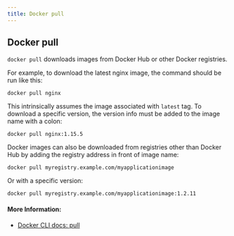 ```yaml
---
title: Docker pull
---
```


## Docker pull

`docker pull` downloads images from Docker Hub or other Docker registries.

For example, to download the latest nginx image, the command should be run like this:

```
docker pull nginx
```

This intrinsically assumes the image associated with `latest` tag. To download a specific version, the version info must be added to the image name with a colon:

```
docker pull nginx:1.15.5
```

Docker images can also be downloaded from registries other than Docker Hub by adding the registry address in front of image name:

```
docker pull myregistry.example.com/myapplicationimage
```

Or with a specific version:

```
docker pull myregistry.example.com/myapplicationimage:1.2.11
```

#### More Information:
- [Docker CLI docs: pull](https://docs.docker.com/engine/reference/commandline/pull/)
